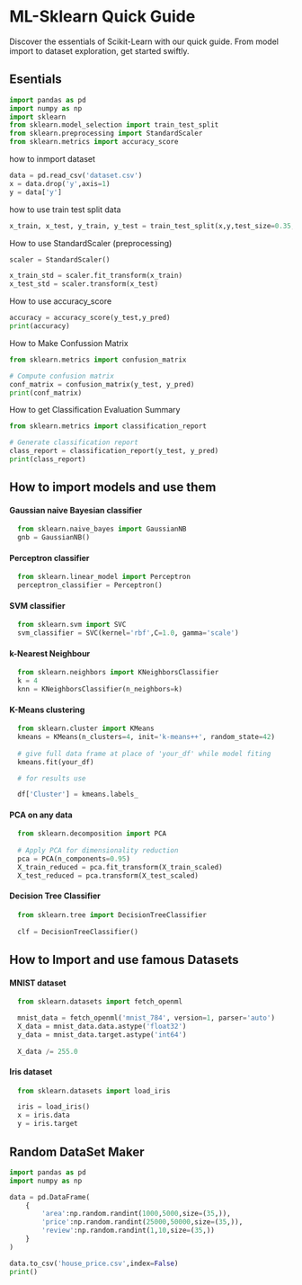 # ML-Sklearn Quick Guide

Discover the essentials of Scikit-Learn with our quick guide. From model import to dataset exploration, get started swiftly.


## Esentials

```python
import pandas as pd
import numpy as np
import sklearn
from sklearn.model_selection import train_test_split
from sklearn.preprocessing import StandardScaler
from sklearn.metrics import accuracy_score
```
how to inmport dataset

```python
data = pd.read_csv('dataset.csv')
x = data.drop('y',axis=1)
y = data['y']
```
how to use train test split data

```python
x_train, x_test, y_train, y_test = train_test_split(x,y,test_size=0.35,random_state=32)
```

How to use StandardScaler (preprocessing)
```python
scaler = StandardScaler()

x_train_std = scaler.fit_transform(x_train)
x_test_std = scaler.transform(x_test)
```

How to use accuracy_score

```python
accuracy = accuracy_score(y_test,y_pred)
print(accuracy)
```

How to Make Confussion Matrix

```python
from sklearn.metrics import confusion_matrix

# Compute confusion matrix
conf_matrix = confusion_matrix(y_test, y_pred)
print(conf_matrix)
```

How to get Classification Evaluation Summary

```python
from sklearn.metrics import classification_report

# Generate classification report
class_report = classification_report(y_test, y_pred)
print(class_report)
```
## How to import models and use them

#### Gaussian naive Bayesian classifier

```python
  from sklearn.naive_bayes import GaussianNB
  gnb = GaussianNB()
```

#### Perceptron classifier

```python
  from sklearn.linear_model import Perceptron
  perceptron_classifier = Perceptron()
```

#### SVM classifier

```python
  from sklearn.svm import SVC
  svm_classifier = SVC(kernel='rbf',C=1.0, gamma='scale')
```

####  k-Nearest Neighbour

```python
  from sklearn.neighbors import KNeighborsClassifier
  k = 4
  knn = KNeighborsClassifier(n_neighbors=k)
```

####  K-Means clustering

```python
  from sklearn.cluster import KMeans
  kmeans = KMeans(n_clusters=4, init='k-means++', random_state=42)
  
  # give full data frame at place of 'your_df' while model fiting
  kmeans.fit(your_df)

  # for results use

  df['Cluster'] = kmeans.labels_
```

####  PCA on any data

```python
  from sklearn.decomposition import PCA
  
  # Apply PCA for dimensionality reduction
  pca = PCA(n_components=0.95)
  X_train_reduced = pca.fit_transform(X_train_scaled)
  X_test_reduced = pca.transform(X_test_scaled)
```

####  Decision Tree Classifier

```python
  from sklearn.tree import DecisionTreeClassifier
  
  clf = DecisionTreeClassifier()
```


## How to Import and use famous Datasets

#### MNIST dataset

```python
  from sklearn.datasets import fetch_openml

  mnist_data = fetch_openml('mnist_784', version=1, parser='auto')
  X_data = mnist_data.data.astype('float32')
  y_data = mnist_data.target.astype('int64')
    
  X_data /= 255.0
```

#### Iris dataset

```python
  from sklearn.datasets import load_iris

  iris = load_iris()
  x = iris.data
  y = iris.target
```
## Random DataSet Maker

```python
import pandas as pd
import numpy as np

data = pd.DataFrame(
    {
        'area':np.random.randint(1000,5000,size=(35,)),
        'price':np.random.randint(25000,50000,size=(35,)),
        'review':np.random.randint(1,10,size=(35,))
    }
)

data.to_csv('house_price.csv',index=False)
print()
```
